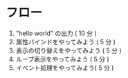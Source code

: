 # フロー
1. "hello world" の出力 ( 10 分 )
2. 属性バインドをやってみよう ( 5 分 )
3. 表示の切り替えをやってみよう ( 5 分 )
4. ループ表示をやってみよう ( 5 分 )
5. イベント処理をやってみよう( 5 分 )
